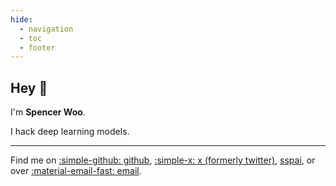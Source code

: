```yaml
---
hide:
  - navigation
  - toc
  - footer
---
```


## Hey :wave:

I'm **Spencer Woo**.

I hack deep learning models.

---

Find me on [:simple-github: github](https://github.com/spencerwooo), [:simple-x: x (formerly twitter)](https://x.com/realSpencerWoo), [sspai](https://sspai.com/u/spencerwoo/posts), or over [:material-email-fast: email](mailto:spencer.wushangbo@gmail.com).